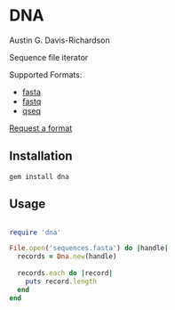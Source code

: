 # DNA

Austin G. Davis-Richardson

Sequence file iterator

Supported Formats:

  - [fasta](http://en.wikipedia.org/wiki/FASTA)
  - [fastq](http://en.wikipedia.org/wiki/Fastq)
  - [qseq](http://blog.kokocinski.net/index.php/qseq-files-format?blog=2)

[Request a format](https://github.com/audy/dna/issues/new)

## Installation

`gem install dna`

## Usage

```ruby

require 'dna'

File.open('sequences.fasta') do |handle|
  records = Dna.new(handle)
  
  records.each do |record|
    puts record.length
  end
end
```
